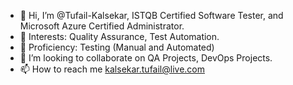 - 👋 Hi, I’m @Tufail-Kalsekar, ISTQB Certified Software Tester, and Microsoft Azure Certified Administrator.
- 👀 Interests: Quality Assurance, Test Automation.
- 🌱 Proficiency: Testing (Manual and Automated)
- 💞️ I’m looking to collaborate on QA Projects, DevOps Projects.
- 📫 How to reach me kalsekar.tufail@live.com

<!---
Tufail-Kalsekar/Tufail-Kalsekar is a ✨ special ✨ repository because its `README.md` (this file) appears on your GitHub profile.
You can click the Preview link to take a look at your changes.
--->
